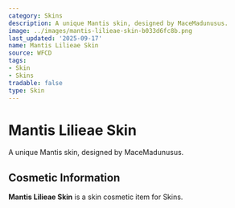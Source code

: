 ```yaml
---
category: Skins
description: A unique Mantis skin, designed by MaceMadunusus.
image: ../images/mantis-lilieae-skin-b033d6fc8b.png
last_updated: '2025-09-17'
name: Mantis Lilieae Skin
source: WFCD
tags:
- Skin
- Skins
tradable: false
type: Skin
---
```


# Mantis Lilieae Skin

A unique Mantis skin, designed by MaceMadunusus.

## Cosmetic Information

**Mantis Lilieae Skin** is a skin cosmetic item for Skins.

